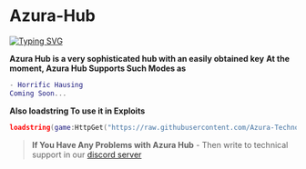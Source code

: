 # Azura-Hub
[![Typing SVG](https://readme-typing-svg.herokuapp.com?color=%2336BCF7&lines=Azura+Hub+Best+Utility+For+Roblox)](https://git.io/typing-svg)

**Azura Hub is a very sophisticated hub with an easily obtained key**
**At the moment, Azura Hub Supports Such Modes as**
```lua
- Horrific Hausing
Coming Soon...
```

**Also loadstring To use it in Exploits**
```lua
loadstring(game:HttpGet("https://raw.githubusercontent.com/Azura-Technology/Azura-Hub/main/mainKey.lua"))()
```

> **If You Have Any Problems with Azura Hub** -
> Then write to technical support in our [discord server]()
